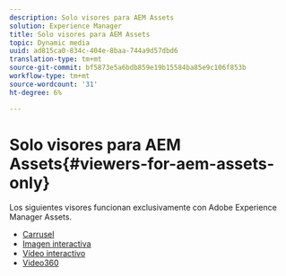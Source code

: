 ```yaml
---
description: Solo visores para AEM Assets
solution: Experience Manager
title: Solo visores para AEM Assets
topic: Dynamic media
uuid: ad815ca0-834c-404e-8baa-744a9d57dbd6
translation-type: tm+mt
source-git-commit: bf5873e5a6bdb859e19b15584ba85e9c106f853b
workflow-type: tm+mt
source-wordcount: '31'
ht-degree: 6%

---
```



# Solo visores para AEM Assets{#viewers-for-aem-assets-only}

Los siguientes visores funcionan exclusivamente con Adobe Experience Manager Assets.

* [Carrusel](c-html5-aem-carousel/c-html5-aem-carousel.md)
* [Imagen interactiva](c-html5-aem-interactive-images/c-html5-aem-interactive-images.md)
* [Vídeo interactivo](c-html5-aem-int-video/c-html5-aem-int-video.md)
* [Video360](c-html5-aem-video360/c-html5-aem-video360.md)
